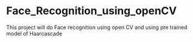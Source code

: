 # Face_Recognition_using_openCV
This project will do Face recognition using open CV and using pre trained model of Haarcascade
